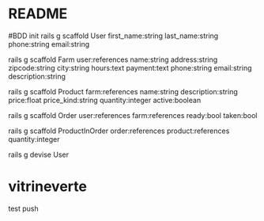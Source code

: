 # README

#BDD init
rails g scaffold User first_name:string
last_name:string
phone:string
email:string

rails g scaffold Farm user:references name:string address:string zipcode:string city:string hours:text payment:text phone:string email:string description:string

rails g scaffold Product farm:references
name:string
description:string
price:float
price_kind:string
quantity:integer active:boolean

rails g scaffold Order user:references
farm:references
ready:bool
taken:bool

rails g scaffold ProductInOrder order:references
product:references
quantity:integer

rails g devise User

# vitrineverte

test push
